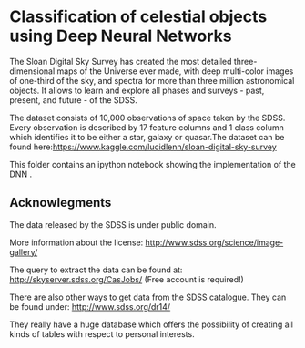 # Classification of celestial objects using Deep Neural Networks 
The Sloan Digital Sky Survey has created the most detailed three-dimensional maps of the Universe ever made, with deep multi-color images of one-third of the sky, and spectra for more than three million astronomical objects. It allows to learn and explore all phases and surveys - past, present, and future - of the SDSS.

The dataset consists of 10,000 observations of space taken by the SDSS. Every observation is described by 17 feature columns and 1 class column which identifies it to be either a star, galaxy or quasar.The dataset can be found here:https://www.kaggle.com/lucidlenn/sloan-digital-sky-survey

This folder contains an ipython notebook showing the implementation of the DNN .

## Acknowlegments 

The data released by the SDSS is under public domain.

More information about the license:
http://www.sdss.org/science/image-gallery/

The  query to extract the data can be found at:
http://skyserver.sdss.org/CasJobs/ (Free account is required!)

There are also other ways to get data from the SDSS catalogue. They can be found under:
http://www.sdss.org/dr14/

They really have a huge database which offers the possibility of creating all kinds of tables with respect to personal interests.
